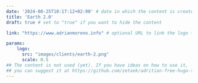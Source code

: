 ```yaml
---
date: '2024-08-25T10:17:12+02:00' # date in which the content is created - defaults to "today"
title: 'Earth 2.0'
draft: true # set to "true" if you want to hide the content 

link: "https://www.adrianmoreno.info" # optional URL to link the logo to

params:
    logo:
      src: "images/clients/earth-2.png"
      scale: 0.5
## The content is not used (yet). If you have ideas on how to use it, 
## you can suggest it at https://github.com/zetxek/adritian-free-hugo-theme/discussions 
---
```

